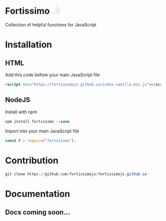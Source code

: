 # Fortissimo <img src="image/icon/white.png" width="30">

Collection of helpful functions for JavaScript

# Installation

## HTML

Add this code before your main JavaScript file

```html
<script src="https://fortissimojs.github.io/index.vanilla.min.js"></script>
```

## NodeJS

Install with npm

```ps
npm install fortissimo --save
```

Import into your main JavaScript file

```js
const F = require("fortissimo");
```

# Contribution

```powershell
git clone https://github.com/fortissimojs/fortissimojs.github.io
```

# Documentation

## Docs coming soon...